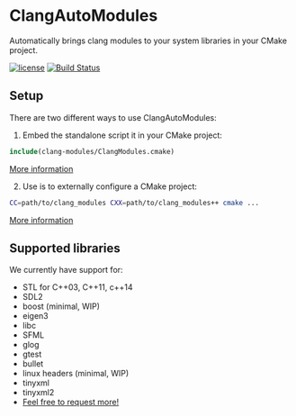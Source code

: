 # ClangAutoModules

Automatically brings clang modules to your system libraries in your CMake project.

[![license](https://img.shields.io/github/license/mashape/apistatus.svg)](https://github.com/Teemperor/ClangModulesCMake/blob/master/LICENSE.md)
[![Build Status](https://travis-ci.org/Teemperor/ClangAutoModules.svg?branch=master)](https://travis-ci.org/Teemperor/ClangAutoModules)

## Setup

There are two different ways to use ClangAutoModules:

1. Embed the standalone script it in your CMake project:

```CMake
include(clang-modules/ClangModules.cmake)
```

[More information](docs/CMakeScript.md)

2. Use is to externally configure a CMake project:

```bash
CC=path/to/clang_modules CXX=path/to/clang_modules++ cmake ...
```

[More information](docs/ExternalConfig.md)

## Supported libraries

We currently have support for:

* STL for C++03, C++11, c++14
* SDL2
* boost (minimal, WIP)
* eigen3
* libc
* SFML
* glog
* gtest
* bullet
* linux headers (minimal, WIP)
* tinyxml
* tinyxml2
* [Feel free to request more!](https://github.com/Teemperor/ClangModulesCMake/issues/new)
